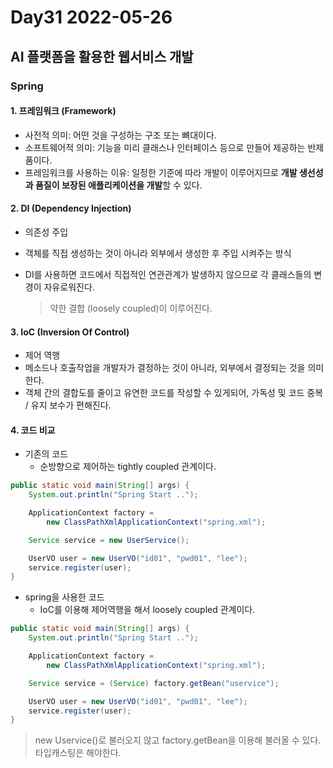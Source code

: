 # Day31 2022-05-26

## AI 플랫폼을 활용한 웹서비스 개발

### Spring

#### 1. 프레임워크 (Framework)

- 사전적 의미: 어떤 것을 구성하는 구조 또는 뼈대이다.
- 소프트웨어적 의미: 기능을 미리 클래스나 인터페이스 등으로 만들어 제공하는 반제품이다.
- 프레임워크를 사용하는 이유: 일정한 기준에 따라 개발이 이루어지므로 **개발 생선성과 품질이 보장된 애플리케이션을 개발**할 수 있다.

#### 2. DI (Dependency Injection)

- 의존성 주입

- 객체를 직접 생성하는 것이 아니라 외부에서 생성한 후 주입 시켜주는 방식

- DI를 사용하면 코드에서 직접적인 연관관계가 발생하지 않으므로 각 클래스들의 변경이 자유로워진다. 

  > 약한 결합 (loosely coupled)이 이루어진다.

#### 3. IoC (Inversion Of Control)

- 제어 역행
- 메소드나 호출작업을 개발자가 결정하는 것이 아니라, 외부에서 결정되는 것을 의미한다.
- 객체 간의 결합도를 줄이고 유연한 코드를 작성할 수 있게되어, 가독성 및 코드 중복 / 유지 보수가 편해진다.

#### 4. 코드 비교

- 기존의 코드
  - 순방향으로 제어하는  tightly coupled 관계이다.

```java
public static void main(String[] args) {
    System.out.println("Spring Start ..");

    ApplicationContext factory =
        new ClassPathXmlApplicationContext("spring.xml");

    Service service = new UserService(); 

    UserVO user = new UserVO("id01", "pwd01", "lee");
    service.register(user);
}
```

- spring을 사용한 코드
  - IoC를 이용해 제어역행을 해서 loosely coupled 관계이다.

```java
public static void main(String[] args) {
    System.out.println("Spring Start ..");

    ApplicationContext factory =
        new ClassPathXmlApplicationContext("spring.xml");

    Service service = (Service) factory.getBean("uservice");

    UserVO user = new UserVO("id01", "pwd01", "lee");
    service.register(user);
}
```

> new Uservice()로 불러오지 않고 factory.getBean을 이용해 불러올 수 있다. 타입캐스팅은 해야한다. 